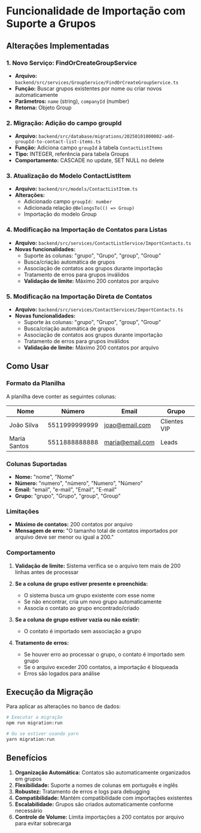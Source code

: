 # Funcionalidade de Importação com Suporte a Grupos

## Alterações Implementadas

### 1. Novo Serviço: FindOrCreateGroupService
- **Arquivo:** `backend/src/services/GroupService/FindOrCreateGroupService.ts`
- **Função:** Buscar grupos existentes por nome ou criar novos automaticamente
- **Parâmetros:** `name` (string), `companyId` (number)
- **Retorna:** Objeto Group

### 2. Migração: Adição do campo groupId
- **Arquivo:** `backend/src/database/migrations/20250101000002-add-groupId-to-contact-list-items.ts`
- **Função:** Adiciona campo `groupId` à tabela `ContactListItems`
- **Tipo:** INTEGER, referência para tabela Groups
- **Comportamento:** CASCADE no update, SET NULL no delete

### 3. Atualização do Modelo ContactListItem
- **Arquivo:** `backend/src/models/ContactListItem.ts`
- **Alterações:**
  - Adicionado campo `groupId: number`
  - Adicionada relação `@BelongsTo(() => Group)`
  - Importação do modelo Group

### 4. Modificação na Importação de Contatos para Listas
- **Arquivo:** `backend/src/services/ContactListService/ImportContacts.ts`
- **Novas funcionalidades:**
  - Suporte às colunas: "grupo", "Grupo", "group", "Group"
  - Busca/criação automática de grupos
  - Associação de contatos aos grupos durante importação
  - Tratamento de erros para grupos inválidos
  - **Validação de limite:** Máximo 200 contatos por arquivo

### 5. Modificação na Importação Direta de Contatos
- **Arquivo:** `backend/src/services/ContactServices/ImportContacts.ts`
- **Novas funcionalidades:**
  - Suporte às colunas: "grupo", "Grupo", "group", "Group"
  - Busca/criação automática de grupos
  - Associação de contatos aos grupos durante importação
  - Tratamento de erros para grupos inválidos
  - **Validação de limite:** Máximo 200 contatos por arquivo

## Como Usar

### Formato da Planilha
A planilha deve conter as seguintes colunas:

| Nome | Número | Email | Grupo |
|------|--------|-------|-------|
| João Silva | 5511999999999 | joao@email.com | Clientes VIP |
| Maria Santos | 5511888888888 | maria@email.com | Leads |

### Colunas Suportadas
- **Nome:** "nome", "Nome"
- **Número:** "numero", "número", "Numero", "Número"
- **Email:** "email", "e-mail", "Email", "E-mail"
- **Grupo:** "grupo", "Grupo", "group", "Group"

### Limitações
- **Máximo de contatos:** 200 contatos por arquivo
- **Mensagem de erro:** "O tamanho total de contatos importados por arquivo deve ser menor ou igual a 200."

### Comportamento
1. **Validação de limite:** Sistema verifica se o arquivo tem mais de 200 linhas antes de processar
2. **Se a coluna de grupo estiver presente e preenchida:**
   - O sistema busca um grupo existente com esse nome
   - Se não encontrar, cria um novo grupo automaticamente
   - Associa o contato ao grupo encontrado/criado

3. **Se a coluna de grupo estiver vazia ou não existir:**
   - O contato é importado sem associação a grupo

4. **Tratamento de erros:**
   - Se houver erro ao processar o grupo, o contato é importado sem grupo
   - Se o arquivo exceder 200 contatos, a importação é bloqueada
   - Erros são logados para análise

## Execução da Migração

Para aplicar as alterações no banco de dados:

```bash
# Executar a migração
npm run migration:run

# Ou se estiver usando yarn
yarn migration:run
```

## Benefícios

1. **Organização Automática:** Contatos são automaticamente organizados em grupos
2. **Flexibilidade:** Suporte a nomes de colunas em português e inglês
3. **Robustez:** Tratamento de erros e logs para debugging
4. **Compatibilidade:** Mantém compatibilidade com importações existentes
5. **Escalabilidade:** Grupos são criados automaticamente conforme necessário
6. **Controle de Volume:** Limita importações a 200 contatos por arquivo para evitar sobrecarga 